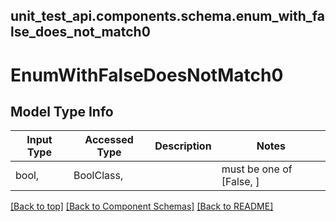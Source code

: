 <a name="top"></a>
## unit_test_api.components.schema.enum_with_false_does_not_match0
# EnumWithFalseDoesNotMatch0

## Model Type Info
Input Type | Accessed Type | Description | Notes
------------ | ------------- | ------------- | -------------
bool,  | BoolClass,  |  | must be one of [False, ]

[[Back to top]](#top) [[Back to Component Schemas]](../../../README.md#Component-Schemas) [[Back to README]](../../../README.md)